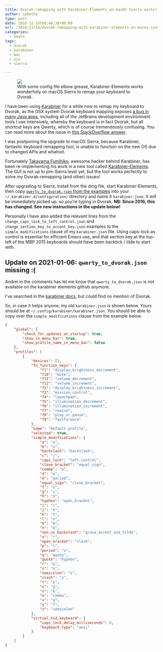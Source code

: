 ```yaml
---
title: Dvorak remapping with Karabiner-Elements on macOS Sierra works!
author: cpbotha
type: post
date: 2016-12-16T09:46:38+00:00
url: /2016/12/16/dvorak-remapping-with-karabiner-elements-on-macos-sierra-works/
categories:
  - howto
tags:
  - dvorak
  - karabiner
  - mac
  - osx
  - sierra

---
```


<figure>
<a href="https://cpbotha.net/wp-content/uploads/2016/12/Screen-Shot-2016-12-16-at-11.09.32-AM.png">
<img
src="https://cpbotha.net/wp-content/uploads/2016/12/Screen-Shot-2016-12-16-at-11.09.32-AM-1024x646.png"
srcset="https://cpbotha.net/wp-content/uploads/2016/12/Screen-Shot-2016-12-16-at-11.09.32-AM-1024x646.png
1024w,
https://cpbotha.net/wp-content/uploads/2016/12/Screen-Shot-2016-12-16-at-11.09.32-AM-300x189.png
300w,
https://cpbotha.net/wp-content/uploads/2016/12/Screen-Shot-2016-12-16-at-11.09.32-AM-768x484.png
768w,
https://cpbotha.net/wp-content/uploads/2016/12/Screen-Shot-2016-12-16-at-11.09.32-AM-1200x757.png
1200w" sizes="(max-width: 709px) 85vw, (max-width: 909px) 67vw, (max-width:
1362px) 62vw, 840px" />
</a>
<figcaption>With some config file elbow grease,
Karabiner-Elements works wonderfully on macOS Sierra to remap your keyboard to
Dvorak.
</figcaption>
</figure>

I have been using [Karabiner][1] for a while now to remap my keyboard to
Dvorak, as the OSX system Dvorak keyboard mapping exposes [a bug in many Java
apps][2], including all of the JetBrains development environment tools I use
intensively, whereby the keyboard is in fact Dvorak, but all shortcut keys are
Qwerty, which is of course tremendously confusing. You can read more about the
issue in [this StackOverflow answer][3].

I was postponing the upgrade to macOS Sierra, because Karabiner, fantastic
keyboard remapping tool, is unable to function on the new OS due to changed
APIs and whatnot.

Fortunately [Takayama Fumihiko][4], awesome hacker behind Karabiner, has been
re-implementing his work in a new tool called [Karabiner-Elements][5]. The GUI
is not up to pre-Sierra level yet, but the tool works perfectly to solve my
Dvorak-remapping (and other) issues!

After upgrading to Sierra, install from the dmg file, start Karabiner-Elements,
then copy [`qwerty_to_dvorak.json` from the examples][6] into your
`~/.karabiner.d/configuration/` directory and name it `karabiner.json`. It will
be immediately picked up, so you're typing in Dvorak. **NB: Since 2016, this
has changed. See new instructions in the update below!**

Personally I have also added the relevant lines from the
`change_caps_lock_to_left_control.json` and
`change_section_key_to_accent_key.json` examples to the `simple_modifications`
clause of my `karabiner.json` file. Using caps-lock as control is essential for
efficient Emacs use, and that section key at the top-left of the MBP 2015
keyboards should have been backtick / tilde to start with.

## Update on 2021-01-06: `qwerty_to_dvorak.json` missing :(

Andrei in the comments has let me know that `qwerty_to_dvorak.json` is not
available on the karabiner elements github anymore.

I've searched in the [karabiner
docs](https://karabiner-elements.pqrs.org/docs/), but could find no mention of
Dvorak.

So, in case it helps anyone, my old `karabiner.json` is shown below. Yours
should be at `~/.config/karabiner/karabiner.json`. You should be able to copy
over the `simple_modifications` clause from the example below.

``` json
{
    "global": {
        "check_for_updates_on_startup": true,
        "show_in_menu_bar": true,
        "show_profile_name_in_menu_bar": false
    },
    "profiles": [
        {
            "devices": [],
            "fn_function_keys": {
                "f1": "display_brightness_decrement",
                "f10": "mute",
                "f11": "volume_decrement",
                "f12": "volume_increment",
                "f2": "display_brightness_increment",
                "f3": "mission_control",
                "f4": "launchpad",
                "f5": "illumination_decrement",
                "f6": "illumination_increment",
                "f7": "rewind",
                "f8": "play_or_pause",
                "f9": "fastforward"
            },
            "name": "Default profile",
            "selected": true,
            "simple_modifications": {
                "a": "a",
                "b": "x",
                "backslash": "backslash",
                "c": "j",
                "caps_lock": "left_control",
                "close_bracket": "equal_sign",
                "comma": "w",
                "d": "e",
                "e": "period",
                "equal_sign": "close_bracket",
                "f": "u",
                "g": "i",
                "h": "d",
                "hyphen": "open_bracket",
                "i": "c",
                "j": "h",
                "k": "t",
                "l": "n",
                "m": "m",
                "n": "b",
                "non_us_backslash": "grave_accent_and_tilde",
                "o": "r",
                "open_bracket": "slash",
                "p": "l",
                "period": "v",
                "q": "quote",
                "quote": "hyphen",
                "r": "p",
                "s": "o",
                "semicolon": "s",
                "slash": "z",
                "t": "y",
                "u": "g",
                "v": "k",
                "w": "comma",
                "x": "q",
                "y": "f",
                "z": "semicolon"
            },
            "virtual_hid_keyboard": {
                "caps_lock_delay_milliseconds": 0,
                "keyboard_type": "ansi"
            }
        }
    ]
}

```

 [1]: https://pqrs.org/osx/karabiner/
 [2]: https://bugs.openjdk.java.net/browse/JDK-8022079
 [3]: http://stackoverflow.com/a/31119280/532513
 [4]: https://github.com/tekezo
 [5]: https://github.com/tekezo/Karabiner-Elements
 [6]: https://github.com/tekezo/Karabiner-Elements/blob/master/examples/qwerty_to_dvorak.json
